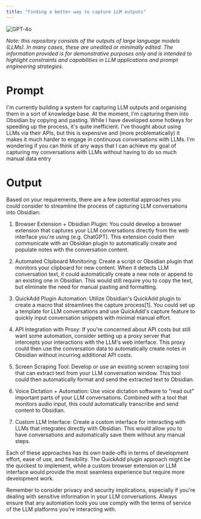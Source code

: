 ```yaml
---
title: "Finding a better way to capture LLM outputs"
---
```

![GPT-4o](https://img.shields.io/badge/GPT--4o-3333FF?style=for-the-badge&logo=openai&logoColor=white)



*Note: this repository consists of the outputs of large language models (LLMs). In many cases, these are unedited or minimally edited. The information provided is for demonstrative purposes only and is intended to highlight constraints and capabilities in LLM applications and prompt engineering strategies.*


# Prompt

I'm currently building a system for capturing LLM outputs and organising them in a sort of knowledge base. At the moment, I'm capturing them into Obsidian by copying and pasting. While I have developed some hotkeys for speeding up the process, it's quite inefficient. I've thought about using LLMs via their APIs, but this is expensive and (more problematically) it makes it much harder to engage in continuous conversations with LLMs. I'm wondering if you can think of any ways that I can achieve my goal of capturing my conversations with LLMs without having to do so much manual data entry

# Output

Based on your requirements, there are a few potential approaches you could consider to streamline the process of capturing LLM conversations into Obsidian:

1. Browser Extension + Obsidian Plugin:
   You could develop a browser extension that captures your LLM conversations directly from the web interface you're using (e.g. ChatGPT). This extension could then communicate with an Obsidian plugin to automatically create and populate notes with the conversation content.

2. Automated Clipboard Monitoring:
   Create a script or Obsidian plugin that monitors your clipboard for new content. When it detects LLM conversation text, it could automatically create a new note or append to an existing one in Obsidian. This would still require you to copy the text, but eliminate the need for manual pasting and formatting.

3. QuickAdd Plugin Automation:
   Utilize Obsidian's QuickAdd plugin to create a macro that streamlines the capture process[1]. You could set up a template for LLM conversations and use QuickAdd's capture feature to quickly input conversation snippets with minimal manual effort.

4. API Integration with Proxy:
   If you're concerned about API costs but still want some automation, consider setting up a proxy server that intercepts your interactions with the LLM's web interface. This proxy could then use the conversation data to automatically create notes in Obsidian without incurring additional API costs.

5. Screen Scraping Tool:
   Develop or use an existing screen scraping tool that can extract text from your LLM conversation window. This tool could then automatically format and send the extracted text to Obsidian.

6. Voice Dictation + Automation:
   Use voice dictation software to "read out" important parts of your LLM conversations. Combined with a tool that monitors audio input, this could automatically transcribe and send content to Obsidian.

7. Custom LLM Interface:
   Create a custom interface for interacting with LLMs that integrates directly with Obsidian. This would allow you to have conversations and automatically save them without any manual steps.

Each of these approaches has its own trade-offs in terms of development effort, ease of use, and flexibility. The QuickAdd plugin approach might be the quickest to implement, while a custom browser extension or LLM interface would provide the most seamless experience but require more development work.

Remember to consider privacy and security implications, especially if you're dealing with sensitive information in your LLM conversations. Always ensure that any automation tools you use comply with the terms of service of the LLM platforms you're interacting with.

 